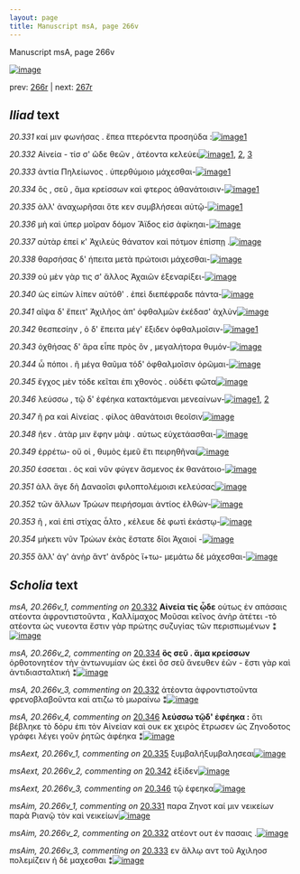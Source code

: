 ```yaml
---
layout: page
title: Manuscript msA, page 266v
---
```


Manuscript msA, page 266v

[![image](http://www.homermultitext.org/iipsrv?OBJ=IIP,1.0&FIF=/project/homer/pyramidal/deepzoom/hmt/vaimg/2017a/VA266VN_0768.tif&WID=100&CVT=JPEG)](http://www.homermultitext.org/ict2/?urn=urn:cite2:hmt:vaimg.2017a:VA266VN_0768)

prev:  [266r](../266r) | next:  [267r](../267r)

## *Iliad* text

*20.331* <a id="20.331"/> καί μιν φωνήσας . ἔπεα πτερόεντα προσηύδα :[![image](http://www.homermultitext.org/iipsrv?OBJ=IIP,1.0&FIF=/project/homer/pyramidal/deepzoom/hmt/vaimg/2017a/VA266VN_0768.tif&RGN=0.4753,0.2111,0.4223,0.03444&WID=1000&CVT=JPEG)](http://www.homermultitext.org/ict2/?urn=urn:cite2:hmt:vaimg.2017a:VA266VN_0768@0.4753,0.2111,0.4223,0.03444)[1](#msAim_20.266v_1)

*20.332* <a id="20.332"/> Αἰνεία - τίσ σ' ῶδε θεῶν , ἀτέοντα κελεύει[![image](http://www.homermultitext.org/iipsrv?OBJ=IIP,1.0&FIF=/project/homer/pyramidal/deepzoom/hmt/vaimg/2017a/VA266VN_0768.tif&RGN=0.4796,0.2407,0.3900,0.02365&WID=1000&CVT=JPEG)](http://www.homermultitext.org/ict2/?urn=urn:cite2:hmt:vaimg.2017a:VA266VN_0768@0.4796,0.2407,0.3900,0.02365)[1](#msA_20.266v_1), [2](#msA_20.266v_3), [3](#msAim_20.266v_2)

*20.333* <a id="20.333"/> ἀντία Πηλείωνος . ὑπερθύμοιο μάχεσθαι-[![image](http://www.homermultitext.org/iipsrv?OBJ=IIP,1.0&FIF=/project/homer/pyramidal/deepzoom/hmt/vaimg/2017a/VA266VN_0768.tif&RGN=0.4867,0.2600,0.3707,0.01992&WID=1000&CVT=JPEG)](http://www.homermultitext.org/ict2/?urn=urn:cite2:hmt:vaimg.2017a:VA266VN_0768@0.4867,0.2600,0.3707,0.01992)[1](#msAim_20.266v_3)

*20.334* <a id="20.334"/> ὃς , σεῦ , ἅμα κρείσσων καὶ φτερος ἀθανάτοισιν-[![image](http://www.homermultitext.org/iipsrv?OBJ=IIP,1.0&FIF=/project/homer/pyramidal/deepzoom/hmt/vaimg/2017a/VA266VN_0768.tif&RGN=0.4860,0.2761,0.4302,0.02158&WID=1000&CVT=JPEG)](http://www.homermultitext.org/ict2/?urn=urn:cite2:hmt:vaimg.2017a:VA266VN_0768@0.4860,0.2761,0.4302,0.02158)[1](#msA_20.266v_2)

*20.335* <a id="20.335"/> ἀλλ' ἀναχωρῆσαι ὅτε κεν συμβλήσεαι αὐτῷ-[![image](http://www.homermultitext.org/iipsrv?OBJ=IIP,1.0&FIF=/project/homer/pyramidal/deepzoom/hmt/vaimg/2017a/VA266VN_0768.tif&RGN=0.4825,0.2950,0.4064,0.02158&WID=1000&CVT=JPEG)](http://www.homermultitext.org/ict2/?urn=urn:cite2:hmt:vaimg.2017a:VA266VN_0768@0.4825,0.2950,0.4064,0.02158)[1](#msAext_20.266v_1)

*20.336* <a id="20.336"/> μὴ καὶ ὑπερ μοῖραν δόμον Ἄϊδος εἰσ ἀφίκηαι-[![image](http://www.homermultitext.org/iipsrv?OBJ=IIP,1.0&FIF=/project/homer/pyramidal/deepzoom/hmt/vaimg/2017a/VA266VN_0768.tif&RGN=0.4882,0.3148,0.4044,0.02420&WID=1000&CVT=JPEG)](http://www.homermultitext.org/ict2/?urn=urn:cite2:hmt:vaimg.2017a:VA266VN_0768@0.4882,0.3148,0.4044,0.02420)

*20.337* <a id="20.337"/> αὐτὰρ ἐπεί κ' Ἀχιλεὺς θάνατον καὶ πότμον ἐπίσπῃ .[![image](http://www.homermultitext.org/iipsrv?OBJ=IIP,1.0&FIF=/project/homer/pyramidal/deepzoom/hmt/vaimg/2017a/VA266VN_0768.tif&RGN=0.4818,0.3321,0.4444,0.02586&WID=1000&CVT=JPEG)](http://www.homermultitext.org/ict2/?urn=urn:cite2:hmt:vaimg.2017a:VA266VN_0768@0.4818,0.3321,0.4444,0.02586)

*20.338* <a id="20.338"/> θαρσήσας δ' ήπειτα μετὰ πρώτοισι μάχεσθαι-[![image](http://www.homermultitext.org/iipsrv?OBJ=IIP,1.0&FIF=/project/homer/pyramidal/deepzoom/hmt/vaimg/2017a/VA266VN_0768.tif&RGN=0.4845,0.3546,0.4165,0.02102&WID=1000&CVT=JPEG)](http://www.homermultitext.org/ict2/?urn=urn:cite2:hmt:vaimg.2017a:VA266VN_0768@0.4845,0.3546,0.4165,0.02102)

*20.339* <a id="20.339"/> οὐ μὲν γὰρ τις σ' ἄλλος Ἀχαιῶν ἐξεναρίξει-[![image](http://www.homermultitext.org/iipsrv?OBJ=IIP,1.0&FIF=/project/homer/pyramidal/deepzoom/hmt/vaimg/2017a/VA266VN_0768.tif&RGN=0.4832,0.3736,0.3784,0.02254&WID=1000&CVT=JPEG)](http://www.homermultitext.org/ict2/?urn=urn:cite2:hmt:vaimg.2017a:VA266VN_0768@0.4832,0.3736,0.3784,0.02254)

*20.340* <a id="20.340"/> ὡς εἰπὼν λίπεν αὐτόθ' . ἐπεὶ διεπέφραδε πάντα-[![image](http://www.homermultitext.org/iipsrv?OBJ=IIP,1.0&FIF=/project/homer/pyramidal/deepzoom/hmt/vaimg/2017a/VA266VN_0768.tif&RGN=0.4818,0.3929,0.4329,0.02365&WID=1000&CVT=JPEG)](http://www.homermultitext.org/ict2/?urn=urn:cite2:hmt:vaimg.2017a:VA266VN_0768@0.4818,0.3929,0.4329,0.02365)

*20.341* <a id="20.341"/> αῖψα δ' ἔπειτ' Ἀχιλῆος ἀπ' ὀφθαλμῶν ἐκέδασ' ἀχλὺν[![image](http://www.homermultitext.org/iipsrv?OBJ=IIP,1.0&FIF=/project/homer/pyramidal/deepzoom/hmt/vaimg/2017a/VA266VN_0768.tif&RGN=0.4818,0.4118,0.4394,0.02365&WID=1000&CVT=JPEG)](http://www.homermultitext.org/ict2/?urn=urn:cite2:hmt:vaimg.2017a:VA266VN_0768@0.4818,0.4118,0.4394,0.02365)

*20.342* <a id="20.342"/> θεσπεσίην , ὁ δ' ἔπειτα μέγ' ἔξιδεν ὀφθαλμοῖσιν-[![image](http://www.homermultitext.org/iipsrv?OBJ=IIP,1.0&FIF=/project/homer/pyramidal/deepzoom/hmt/vaimg/2017a/VA266VN_0768.tif&RGN=0.4818,0.4274,0.4265,0.03071&WID=1000&CVT=JPEG)](http://www.homermultitext.org/ict2/?urn=urn:cite2:hmt:vaimg.2017a:VA266VN_0768@0.4818,0.4274,0.4265,0.03071)[1](#msAext_20.266v_2)

*20.343* <a id="20.343"/> ὀχθήσας δ' ἄρα εἶπε πρὸς ὃν , μεγαλήτορα θυμόν-[![image](http://www.homermultitext.org/iipsrv?OBJ=IIP,1.0&FIF=/project/homer/pyramidal/deepzoom/hmt/vaimg/2017a/VA266VN_0768.tif&RGN=0.4838,0.4488,0.4379,0.02531&WID=1000&CVT=JPEG)](http://www.homermultitext.org/ict2/?urn=urn:cite2:hmt:vaimg.2017a:VA266VN_0768@0.4838,0.4488,0.4379,0.02531)

*20.344* <a id="20.344"/> ὦ πόποι . ῆ μέγα θαῦμα τόδ' ὀφθαλμοῖσιν ὁρῶμαι-[![image](http://www.homermultitext.org/iipsrv?OBJ=IIP,1.0&FIF=/project/homer/pyramidal/deepzoom/hmt/vaimg/2017a/VA266VN_0768.tif&RGN=0.4818,0.4650,0.4438,0.02849&WID=1000&CVT=JPEG)](http://www.homermultitext.org/ict2/?urn=urn:cite2:hmt:vaimg.2017a:VA266VN_0768@0.4818,0.4650,0.4438,0.02849)

*20.345* <a id="20.345"/> ἔγχος μὲν τόδε κεῖται ἐπι χθονὸς . οὐδέτι φῶτα[![image](http://www.homermultitext.org/iipsrv?OBJ=IIP,1.0&FIF=/project/homer/pyramidal/deepzoom/hmt/vaimg/2017a/VA266VN_0768.tif&RGN=0.4906,0.4856,0.4141,0.02711&WID=1000&CVT=JPEG)](http://www.homermultitext.org/ict2/?urn=urn:cite2:hmt:vaimg.2017a:VA266VN_0768@0.4906,0.4856,0.4141,0.02711)

*20.346* <a id="20.346"/> λεύσσω , τῷ δ' ἐφέηκα κατακτάμεναι μενεαίνων-[![image](http://www.homermultitext.org/iipsrv?OBJ=IIP,1.0&FIF=/project/homer/pyramidal/deepzoom/hmt/vaimg/2017a/VA266VN_0768.tif&RGN=0.4755,0.5062,0.4469,0.02545&WID=1000&CVT=JPEG)](http://www.homermultitext.org/ict2/?urn=urn:cite2:hmt:vaimg.2017a:VA266VN_0768@0.4755,0.5062,0.4469,0.02545)[1](#msAext_20.266v_3), [2](#msA_20.266v_4)

*20.347* <a id="20.347"/> ῆ ρα καὶ Αἰνείας . φίλος ἀθανάτοισι θεοῖσιν[![image](http://www.homermultitext.org/iipsrv?OBJ=IIP,1.0&FIF=/project/homer/pyramidal/deepzoom/hmt/vaimg/2017a/VA266VN_0768.tif&RGN=0.4926,0.5246,0.3896,0.02393&WID=1000&CVT=JPEG)](http://www.homermultitext.org/ict2/?urn=urn:cite2:hmt:vaimg.2017a:VA266VN_0768@0.4926,0.5246,0.3896,0.02393)

*20.348* <a id="20.348"/> ῆεν . ἀτὰρ μιν ἔφην μὰψ . αύτως εὐχετάασθαι-[![image](http://www.homermultitext.org/iipsrv?OBJ=IIP,1.0&FIF=/project/homer/pyramidal/deepzoom/hmt/vaimg/2017a/VA266VN_0768.tif&RGN=0.4871,0.5427,0.4199,0.02351&WID=1000&CVT=JPEG)](http://www.homermultitext.org/ict2/?urn=urn:cite2:hmt:vaimg.2017a:VA266VN_0768@0.4871,0.5427,0.4199,0.02351)

*20.349* <a id="20.349"/> ἐρρέτω- οὔ οἱ , θυμὸς ἐμεῦ ἔτι πειρηθῆναι[![image](http://www.homermultitext.org/iipsrv?OBJ=IIP,1.0&FIF=/project/homer/pyramidal/deepzoom/hmt/vaimg/2017a/VA266VN_0768.tif&RGN=0.4867,0.5604,0.3854,0.02711&WID=1000&CVT=JPEG)](http://www.homermultitext.org/ict2/?urn=urn:cite2:hmt:vaimg.2017a:VA266VN_0768@0.4867,0.5604,0.3854,0.02711)

*20.350* <a id="20.350"/> έσσεται . ὁς καὶ νῦν φύγεν ἄσμενος ἐκ θανάτοιο-[![image](http://www.homermultitext.org/iipsrv?OBJ=IIP,1.0&FIF=/project/homer/pyramidal/deepzoom/hmt/vaimg/2017a/VA266VN_0768.tif&RGN=0.4829,0.5819,0.4232,0.02296&WID=1000&CVT=JPEG)](http://www.homermultitext.org/ict2/?urn=urn:cite2:hmt:vaimg.2017a:VA266VN_0768@0.4829,0.5819,0.4232,0.02296)

*20.351* <a id="20.351"/> ἀλλ ἄγε δὴ Δαναοῖσι φιλοπτολέμοισι κελεύσας[![image](http://www.homermultitext.org/iipsrv?OBJ=IIP,1.0&FIF=/project/homer/pyramidal/deepzoom/hmt/vaimg/2017a/VA266VN_0768.tif&RGN=0.4875,0.5989,0.4121,0.02683&WID=1000&CVT=JPEG)](http://www.homermultitext.org/ict2/?urn=urn:cite2:hmt:vaimg.2017a:VA266VN_0768@0.4875,0.5989,0.4121,0.02683)

*20.352* <a id="20.352"/> τῶν ἄλλων Τρώων πειρήσομαι ἀντίος ἐλθών-[![image](http://www.homermultitext.org/iipsrv?OBJ=IIP,1.0&FIF=/project/homer/pyramidal/deepzoom/hmt/vaimg/2017a/VA266VN_0768.tif&RGN=0.4849,0.6202,0.4121,0.02227&WID=1000&CVT=JPEG)](http://www.homermultitext.org/ict2/?urn=urn:cite2:hmt:vaimg.2017a:VA266VN_0768@0.4849,0.6202,0.4121,0.02227)

*20.353* <a id="20.353"/> ῆ , καὶ ἐπὶ στίχας ἆλτο , κέλευε δὲ φωτὶ ἑκάστῳ-[![image](http://www.homermultitext.org/iipsrv?OBJ=IIP,1.0&FIF=/project/homer/pyramidal/deepzoom/hmt/vaimg/2017a/VA266VN_0768.tif&RGN=0.4880,0.6361,0.4099,0.02683&WID=1000&CVT=JPEG)](http://www.homermultitext.org/ict2/?urn=urn:cite2:hmt:vaimg.2017a:VA266VN_0768@0.4880,0.6361,0.4099,0.02683)

*20.354* <a id="20.354"/> μὴκετι νῦν Τρώων ἑκὰς ἕστατε δῖοι Ἀχαιοί -[![image](http://www.homermultitext.org/iipsrv?OBJ=IIP,1.0&FIF=/project/homer/pyramidal/deepzoom/hmt/vaimg/2017a/VA266VN_0768.tif&RGN=0.4849,0.6575,0.3968,0.02310&WID=1000&CVT=JPEG)](http://www.homermultitext.org/ict2/?urn=urn:cite2:hmt:vaimg.2017a:VA266VN_0768@0.4849,0.6575,0.3968,0.02310)

*20.355* <a id="20.355"/> ἂλλ' άγ' ἀνὴρ ἄντ' ἀνδρὸς ἴ+τω- μεμάτω δὲ μάχεσθαι-[![image](http://www.homermultitext.org/iipsrv?OBJ=IIP,1.0&FIF=/project/homer/pyramidal/deepzoom/hmt/vaimg/2017a/VA266VN_0768.tif&RGN=0.4849,0.6748,0.4215,0.02642&WID=1000&CVT=JPEG)](http://www.homermultitext.org/ict2/?urn=urn:cite2:hmt:vaimg.2017a:VA266VN_0768@0.4849,0.6748,0.4215,0.02642)

## *Scholia* text

*msA, 20.266v_1, commenting on* [20.332](#20.332)  <a id="msA_20.266v_1"/> **Αἰνεία τίς ᾦδε** οὑτως ἐν απάσαις ατέοντα ἀφροντιστοῦντα , Καλλίμαχος Μοῦσαι κεῖνος ἀνὴρ ἀτέτει -τὸ ατέοντα ὡς νυεοντα ἔστιν γὰρ πρώτης συζυγίας τῶν περισπωμένων ⁑[![image](http://www.homermultitext.org/iipsrv?OBJ=IIP,1.0&FIF=/project/homer/pyramidal/deepzoom/hmt/vaimg/2017a/VA266VN_0768.tif&RGN=0.2325,0.1035,0.6809,0.03942&WID=1000&CVT=JPEG)](http://www.homermultitext.org/ict2/?urn=urn:cite2:hmt:vaimg.2017a:VA266VN_0768@0.2325,0.1035,0.6809,0.03942)

*msA, 20.266v_2, commenting on* [20.334](#20.334)  <a id="msA_20.266v_2"/> **ὃς σεῦ . ἅμα κρείσσων** ὀρθοτονητέον τὴν ἀντωνυμίαν ὡς ἐκεὶ ὃσ σεῦ ἄνευθεν ἐῶν - ἔστι γὰρ καὶ ἀντιδιασταλτική ⁑[![image](http://www.homermultitext.org/iipsrv?OBJ=IIP,1.0&FIF=/project/homer/pyramidal/deepzoom/hmt/vaimg/2017a/VA266VN_0768.tif&RGN=0.2362,0.1238,0.6754,0.03029&WID=1000&CVT=JPEG)](http://www.homermultitext.org/ict2/?urn=urn:cite2:hmt:vaimg.2017a:VA266VN_0768@0.2362,0.1238,0.6754,0.03029)

*msA, 20.266v_3, commenting on* [20.332](#20.332)  <a id="msA_20.266v_3"/> ἀτέοντα ἀφροντιστοῦντα φρενοβλαβοῦντα καὶ ατιζω τὸ μωραίνω ⁑[![image](http://www.homermultitext.org/iipsrv?OBJ=IIP,1.0&FIF=/project/homer/pyramidal/deepzoom/hmt/vaimg/2017a/VA266VN_0768.tif&RGN=0.1992,0.2409,0.2027,0.03458&WID=1000&CVT=JPEG)](http://www.homermultitext.org/ict2/?urn=urn:cite2:hmt:vaimg.2017a:VA266VN_0768@0.1992,0.2409,0.2027,0.03458)

*msA, 20.266v_4, commenting on* [20.346](#20.346)  <a id="msA_20.266v_4"/> **λεύσσω τῷδ' ἐφέηκα :** ὅτι βέβληκε τὸ δόρυ ἐπι τὸν Αἰνείαν καὶ ουκ εκ χειρὸς ἔτρωσεν ὡς Ζηνοδοτος γράφει λέγει γοῦν ῥητῶς ἀφέηκα ⁑[![image](http://www.homermultitext.org/iipsrv?OBJ=IIP,1.0&FIF=/project/homer/pyramidal/deepzoom/hmt/vaimg/2017a/VA266VN_0768.tif&RGN=0.2297,0.5057,0.2174,0.06293&WID=1000&CVT=JPEG)](http://www.homermultitext.org/ict2/?urn=urn:cite2:hmt:vaimg.2017a:VA266VN_0768@0.2297,0.5057,0.2174,0.06293)

*msAext, 20.266v_1, commenting on* [20.335](#20.335)  <a id="msAext_20.266v_1"/> ξυμβαλήξυμβαλησεαι[![image](http://www.homermultitext.org/iipsrv?OBJ=IIP,1.0&FIF=/project/homer/pyramidal/deepzoom/hmt/vaimg/2017a/VA266VN_0768.tif&RGN=0.1548,0.2935,0.05932,0.03084&WID=1000&CVT=JPEG)](http://www.homermultitext.org/ict2/?urn=urn:cite2:hmt:vaimg.2017a:VA266VN_0768@0.1548,0.2935,0.05932,0.03084)

*msAext, 20.266v_2, commenting on* [20.342](#20.342)  <a id="msAext_20.266v_2"/> ἐξίδεν[![image](http://www.homermultitext.org/iipsrv?OBJ=IIP,1.0&FIF=/project/homer/pyramidal/deepzoom/hmt/vaimg/2017a/VA266VN_0768.tif&RGN=0.1555,0.4214,0.05637,0.03430&WID=1000&CVT=JPEG)](http://www.homermultitext.org/ict2/?urn=urn:cite2:hmt:vaimg.2017a:VA266VN_0768@0.1555,0.4214,0.05637,0.03430)

*msAext, 20.266v_3, commenting on* [20.346](#20.346)  <a id="msAext_20.266v_3"/> τῷ ἐφεηκα[![image](http://www.homermultitext.org/iipsrv?OBJ=IIP,1.0&FIF=/project/homer/pyramidal/deepzoom/hmt/vaimg/2017a/VA266VN_0768.tif&RGN=0.1395,0.5018,0.07093,0.02517&WID=1000&CVT=JPEG)](http://www.homermultitext.org/ict2/?urn=urn:cite2:hmt:vaimg.2017a:VA266VN_0768@0.1395,0.5018,0.07093,0.02517)

*msAim, 20.266v_1, commenting on* [20.331](#20.331)  <a id="msAim_20.266v_1"/> παρα Ζηνοτ καί μιν νεικείων παρὰ Ριανῷ τὸν καὶ νεικείων[![image](http://www.homermultitext.org/iipsrv?OBJ=IIP,1.0&FIF=/project/homer/pyramidal/deepzoom/hmt/vaimg/2017a/VA266VN_0768.tif&RGN=0.4305,0.2097,0.2548,0.02116&WID=1000&CVT=JPEG)](http://www.homermultitext.org/ict2/?urn=urn:cite2:hmt:vaimg.2017a:VA266VN_0768@0.4305,0.2097,0.2548,0.02116)

*msAim, 20.266v_2, commenting on* [20.332](#20.332)  <a id="msAim_20.266v_2"/> ατέοντ ουτ ἐν πασαις .[![image](http://www.homermultitext.org/iipsrv?OBJ=IIP,1.0&FIF=/project/homer/pyramidal/deepzoom/hmt/vaimg/2017a/VA266VN_0768.tif&RGN=0.4333,0.2407,0.05490,0.02130&WID=1000&CVT=JPEG)](http://www.homermultitext.org/ict2/?urn=urn:cite2:hmt:vaimg.2017a:VA266VN_0768@0.4333,0.2407,0.05490,0.02130)

*msAim, 20.266v_3, commenting on* [20.333](#20.333)  <a id="msAim_20.266v_3"/> εν ἄλλῳ αντ τοῦ Αχιληοσ πολεμίζειν ἠ δὲ μαχεσθαι ⁑[![image](http://www.homermultitext.org/iipsrv?OBJ=IIP,1.0&FIF=/project/homer/pyramidal/deepzoom/hmt/vaimg/2017a/VA266VN_0768.tif&RGN=0.4313,0.2599,0.05490,0.04993&WID=1000&CVT=JPEG)](http://www.homermultitext.org/ict2/?urn=urn:cite2:hmt:vaimg.2017a:VA266VN_0768@0.4313,0.2599,0.05490,0.04993)